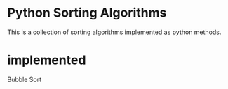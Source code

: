 # Python Sorting Algorithms
This is a collection of sorting algorithms implemented as python methods.

# implemented
Bubble Sort
